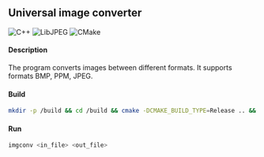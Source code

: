 ## Universal image converter

![C++](https://img.shields.io/badge/С++-00599C)
![LibJPEG](https://img.shields.io/badge/LibJPEG-009B77)
![CMake](https://img.shields.io/badge/CMake-D1242F)

#### Description
The program converts images between different formats. It supports formats BMP, PPM, JPEG.

#### Build
```Bash
mkdir -p /build && cd /build && cmake -DCMAKE_BUILD_TYPE=Release .. && cmake --build .
```

#### Run
```Bash
imgconv <in_file> <out_file>
```
